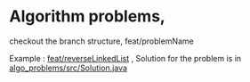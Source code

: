 # Algorithm problems,

checkout the branch structure, feat/problemName 

Example : [feat/reverseLinkedList](https://github.com/youssefelya/algo_problems/tree/feat/reverseLinkedList) ,
Solution for the problem is in [algo_problems/src/Solution.java](https://github.com/youssefelya/algo_problems/blob/feat/reverseLinkedList/src/Solution.java)





